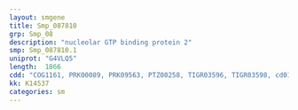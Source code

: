 ```yaml
---
layout: smgene
title: Smp_087810
grp: Smp_08
description: "nucleolar GTP binding protein 2"
smp: Smp_087810.1
uniprot: "G4VLQ5"
length:  1866
cdd: "COG1161, PRK00089, PRK09563, PTZ00258, TIGR03596, TIGR03598, cd01858, cl06961, cl21455, pfam01926, pfam08153"
kk: K14537
categories: sm
---
```

